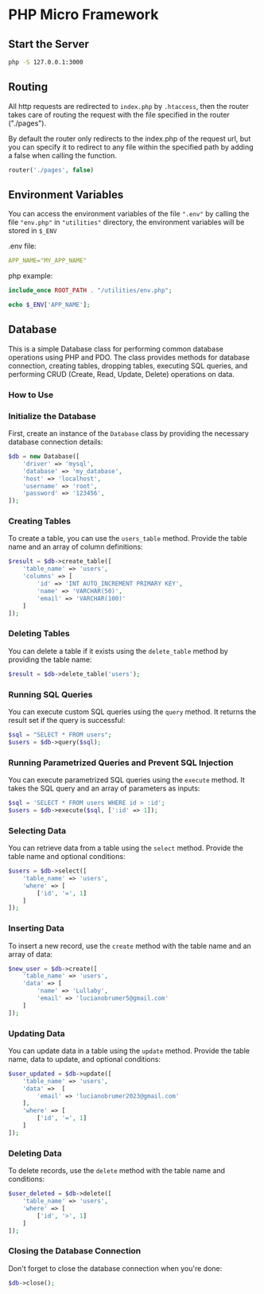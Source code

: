 # PHP Micro Framework

## Start the Server

```bash
php -S 127.0.0.1:3000
```

## Routing

All http requests are redirected to ```index.php``` by ```.htaccess```, then the router takes care of routing the request with the file specified in the router ("./pages").

By default the router only redirects to the index.php of the request url, but you can specify it to redirect to any file within the specified path by adding a false when calling the function.

```php
router('./pages', false)
```

## Environment Variables

You can access the environment variables of the file ```".env"``` by calling the file ```"env.php"``` in ```"utilities"``` directory, the environment variables will be stored in ```$_ENV```

.env file:

```yml
APP_NAME="MY_APP_NAME"
```

php example:

```php
include_once ROOT_PATH . "/utilities/env.php";

echo $_ENV['APP_NAME'];
```

## Database

This is a simple Database class for performing common database operations using PHP and PDO. The class provides methods for database connection, creating tables, dropping tables, executing SQL queries, and performing CRUD (Create, Read, Update, Delete) operations on data.

### How to Use

### Initialize the Database

First, create an instance of the `Database` class by providing the necessary database connection details:

```php
$db = new Database([
    'driver' => 'mysql',
    'database' => 'my_database',
    'host' => 'localhost',
    'username' => 'root',
    'password' => '123456',
]);
```

### Creating Tables

To create a table, you can use the `users_table` method. Provide the table name and an array of column definitions:

```php
$result = $db->create_table([
    'table_name' => 'users',
    'columns' => [
        'id' => 'INT AUTO_INCREMENT PRIMARY KEY',
        'name' => 'VARCHAR(50)',
        'email' => 'VARCHAR(100)'
    ]
]);
```

### Deleting Tables

You can delete a table if it exists using the `delete_table` method by providing the table name:

```php
$result = $db->delete_table('users');
```

### Running SQL Queries

You can execute custom SQL queries using the `query` method. It returns the result set if the query is successful:

```php
$sql = "SELECT * FROM users";
$users = $db->query($sql);
```

### Running Parametrized Queries and Prevent SQL Injection

You can execute parametrized SQL queries using the `execute` method. It takes the SQL query and an array of parameters as inputs:

```php
$sql = 'SELECT * FROM users WHERE id > :id';
$users = $db->execute($sql, [':id' => 1]);
```

### Selecting Data

You can retrieve data from a table using the `select` method. Provide the table name and optional conditions:

```php
$users = $db->select([
    'table_name' => 'users',
    'where' => [
        ['id', '=', 1]
    ]
]);
```

### Inserting Data

To insert a new record, use the `create` method with the table name and an array of data:

```php
$new_user = $db->create([
    'table_name' => 'users',
    'data' => [
        'name' => 'Lullaby',
        'email' => 'lucianobrumer5@gmail.com'
    ]
]);
```

### Updating Data

You can update data in a table using the `update` method. Provide the table name, data to update, and optional conditions:

```php
$user_updated = $db->update([
    'table_name' => 'users',
    'data' =>  [
        'email' => 'lucianobrumer2023@gmail.com'
    ],
    'where' => [
        ['id', '=', 1]
    ]
]);
```

### Deleting Data

To delete records, use the `delete` method with the table name and conditions:

```php
$user_deleted = $db->delete([
    'table_name' => 'users',
    'where' => [
        ['id', '>', 1]
    ]
]);
```

### Closing the Database Connection

Don't forget to close the database connection when you're done:

```php
$db->close();
```